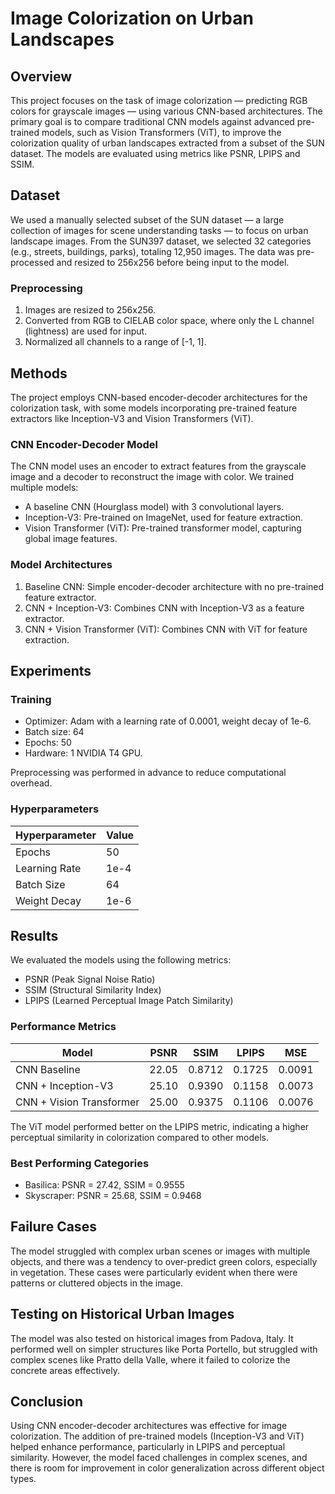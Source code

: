 # Image Colorization on Urban Landscapes

## Overview

This project focuses on the task of image colorization — predicting RGB colors for grayscale images — using various CNN-based architectures. The primary goal is to compare traditional CNN models against advanced pre-trained models, such as Vision Transformers (ViT), to improve the colorization quality of urban landscapes extracted from a subset of the SUN dataset. The models are evaluated using metrics like PSNR, LPIPS and SSIM.

## Dataset

We used a manually selected subset of the SUN dataset — a large collection of images for scene understanding tasks — to focus on urban landscape images. From the SUN397 dataset, we selected 32 categories (e.g., streets, buildings, parks), totaling 12,950 images. The data was pre-processed and resized to 256x256 before being input to the model.

### Preprocessing

1. Images are resized to 256x256.
2. Converted from RGB to CIELAB color space, where only the L channel (lightness) are used for input.
3. Normalized all channels to a range of [-1, 1].

## Methods

The project employs CNN-based encoder-decoder architectures for the colorization task, with some models incorporating pre-trained feature extractors like Inception-V3 and Vision Transformers (ViT).

### CNN Encoder-Decoder Model

The CNN model uses an encoder to extract features from the grayscale image and a decoder to reconstruct the image with color. We trained multiple models:
- A baseline CNN (Hourglass model) with 3 convolutional layers.
- Inception-V3: Pre-trained on ImageNet, used for feature extraction.
- Vision Transformer (ViT): Pre-trained transformer model, capturing global image features.

### Model Architectures

1. Baseline CNN: Simple encoder-decoder architecture with no pre-trained feature extractor.
2. CNN + Inception-V3: Combines CNN with Inception-V3 as a feature extractor.
3. CNN + Vision Transformer (ViT): Combines CNN with ViT for feature extraction.

## Experiments

### Training

- Optimizer: Adam with a learning rate of 0.0001, weight decay of 1e-6.
- Batch size: 64
- Epochs: 50
- Hardware: 1 NVIDIA T4 GPU.

Preprocessing was performed in advance to reduce computational overhead.

### Hyperparameters

| Hyperparameter | Value     |
|----------------|-----------|
| Epochs         | 50        |
| Learning Rate  | 1e-4      |
| Batch Size     | 64        |
| Weight Decay   | 1e-6      |

## Results

We evaluated the models using the following metrics:

- PSNR (Peak Signal Noise Ratio)
- SSIM (Structural Similarity Index)
- LPIPS (Learned Perceptual Image Patch Similarity)

### Performance Metrics

| Model                 | PSNR  | SSIM   | LPIPS | MSE   |
|-----------------------|-------|--------|-------|-------|
| CNN Baseline           | 22.05 | 0.8712 | 0.1725 | 0.0091 |
| CNN + Inception-V3     | 25.10 | 0.9390 | 0.1158 | 0.0073 |
| CNN + Vision Transformer | 25.00 | 0.9375 | 0.1106 | 0.0076 |

The ViT model performed better on the LPIPS metric, indicating a higher perceptual similarity in colorization compared to other models.

### Best Performing Categories

- Basilica: PSNR = 27.42, SSIM = 0.9555
- Skyscraper: PSNR = 25.68, SSIM = 0.9468

## Failure Cases

The model struggled with complex urban scenes or images with multiple objects, and there was a tendency to over-predict green colors, especially in vegetation. These cases were particularly evident when there were patterns or cluttered objects in the image.

## Testing on Historical Urban Images

The model was also tested on historical images from Padova, Italy. It performed well on simpler structures like Porta Portello, but struggled with complex scenes like Pratto della Valle, where it failed to colorize the concrete areas effectively.

## Conclusion

Using CNN encoder-decoder architectures was effective for image colorization. The addition of pre-trained models (Inception-V3 and ViT) helped enhance performance, particularly in LPIPS and perceptual similarity. However, the model faced challenges in complex scenes, and there is room for improvement in color generalization across different object types.

